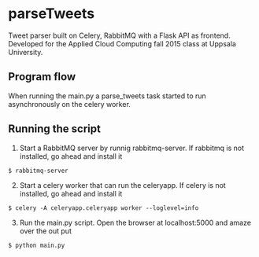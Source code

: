 # parseTweets
Tweet parser built on Celery, RabbitMQ with a Flask API as frontend. Developed for the Applied Cloud Computing fall 2015 class at Uppsala University.

## Program flow
When running the main.py a parse_tweets task started to run asynchronously on the celery worker. 


## Running the script
1. Start a RabbitMQ server by runnig rabbitmq-server. If rabbitmq is not installed, go ahead and install it
```
$ rabbitmq-server
```

2. Start a celery worker that can run the celeryapp. If celery is not installed, go ahead and install it
```
$ celery -A celeryapp.celeryapp worker --loglevel=info
```

3. Run the main.py script. Open the browser at localhost:5000 and amaze over the out put
```
$ python main.py
```
	